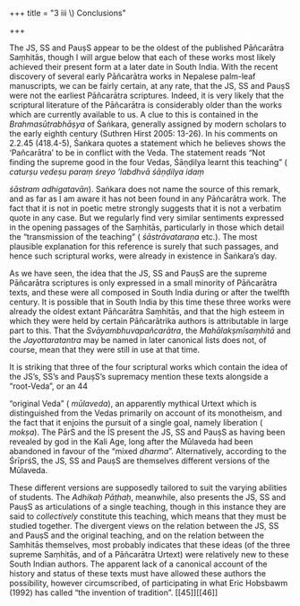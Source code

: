 +++
title = "3 iii \\) Conclusions"

+++

The JS, SS and PauṣS appear to be the oldest of the published Pāñcarātra Saṃhitās, though I will argue below that each of these works most likely achieved their present form at a later date in South India. With the recent discovery of several early Pāñcarātra works in Nepalese palm-leaf manuscripts, we can be fairly certain, at any rate, that the JS, SS and PauṣS were not the earliest Pāñcarātra scriptures. Indeed, it is very likely that the scriptural literature of the Pāñcarātra is considerably older than the works which are currently available to us. A clue to this is contained in the *Brahmasūtrabhāṣya* of Śaṅkara, generally assigned by modern scholars to the early eighth century \(Suthren Hirst 2005: 13-26\). In his comments on 2.2.45 \(418.4-5\), Śaṅkara quotes a statement which he believes shows the ‘Pañcarātra’ to be in conflict with the Veda. The statement reads “Not finding the supreme good in the four Vedas, Śāṇḍilya learnt this teaching” \( *caturṣu vedeṣu paraṃ śreyo ’labdhvā śāṇḍilya idaṃ*

*śāstram adhigatavān*\). Saṅkara does not name the source of this remark, and as far as I am aware it has not been found in any Pāñcarātra work. The fact that it is not in poetic metre strongly suggests that it is not a verbatim quote in any case. But we regularly find very similar sentiments expressed in the opening passages of the Saṃhitās, particularly in those which detail the “transmission of the teaching” \( *śāstrāvataraṇa* etc.\). The most plausible explanation for this reference is surely that such passages, and hence such scriptural works, were already in existence in Śaṅkara’s day. 

As we have seen, the idea that the JS, SS and PauṣS are the supreme Pāñcarātra scriptures is only expressed in a small minority of Pāñcarātra texts, and these were all composed in South India during or after the twelfth century. It is possible that in South India by this time these three works were already the oldest extant Pāñcarātra Saṃhitās, and that the high esteem in which they were held by certain Pāñcarātrika authors is attributable in large part to this. That the *Svāyambhuvapañcarātra*, the *Mahālakṣmīsaṃhitā* and the *Jayottaratantra* may be named in later canonical lists does not, of course, mean that they were still in use at that time. 

It is striking that three of the four scriptural works which contain the idea of the JS’s, SS’s and PauṣS’s supremacy mention these texts alongside a “root-Veda”, or an 44 

“original Veda” \( *mūlaveda*\), an apparently mythical Urtext which is distinguished from the Vedas primarily on account of its monotheism, and the fact that it enjoins the pursuit of a single goal, namely liberation \( *mokṣa*\). The PārS and the ĪS present the JS, SS and PauṣS as having been revealed by god in the Kali Age, long after the Mūlaveda had been abandoned in favour of the “mixed *dharma*”. Alternatively, according to the ŚrīprśS, the JS, SS and PauṣS are themselves different versions of the Mūlaveda. 

These different versions are supposedly tailored to suit the varying abilities of students. The *Adhikaḥ Pāṭhaḥ*, meanwhile, also presents the JS, SS and PauṣS as articulations of a single teaching, though in this instance they are said to *collectively* constitute this teaching, which means that they must be studied together. The divergent views on the relation between the JS, SS and PauṣS and the original teaching, and on the relation between the Saṃhitās themselves, most probably indicates that these ideas \(of the three supreme Saṃhitās, and of a Pāñcarātra Urtext\) were relatively new to these South Indian authors. The apparent lack of a canonical account of the history and status of these texts must have allowed these authors the possibility, however circumscribed, of participating in what Eric Hobsbawm \(1992\) has called “the invention of tradition”. [[45]][[46]]